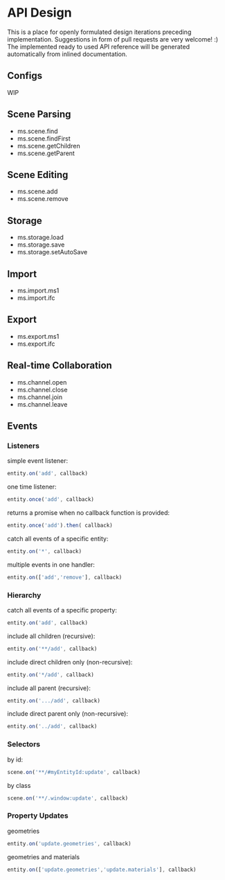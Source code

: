 # API Design

This is a place for openly formulated design iterations preceding implementation. Suggestions in form of pull requests are very welcome! :) The implemented ready to used API reference will be generated automatically from inlined documentation. 

## Configs
WIP

## Scene Parsing
* ms.scene.find
* ms.scene.findFirst
* ms.scene.getChildren
* ms.scene.getParent

## Scene Editing
* ms.scene.add
* ms.scene.remove

## Storage
* ms.storage.load
* ms.storage.save
* ms.storage.setAutoSave

## Import
* ms.import.ms1
* ms.import.ifc

## Export
* ms.export.ms1
* ms.export.ifc

## Real-time Collaboration
* ms.channel.open
* ms.channel.close
* ms.channel.join
* ms.channel.leave

## Events
### Listeners
simple event listener:
```javascript
entity.on('add', callback)
```
one time listener:
```javascript
entity.once('add', callback)
```
returns a promise when no callback function is provided:
```javascript
entity.once('add').then( callback)
```
catch all events of a specific entity:
```javascript
entity.on('*', callback)
```
multiple events in one handler:
```javascript
entity.on(['add','remove'], callback)
```

### Hierarchy
catch all events of a specific property:
```javascript
entity.on('add', callback)
```
include all children (recursive):
```javascript
entity.on('**/add', callback)
```
include direct children only (non-recursive):
```javascript
entity.on('*/add', callback)
```
include all parent (recursive):
```javascript
entity.on('.../add', callback)
```
include direct parent only (non-recursive):
```javascript
entity.on('../add', callback)
```

### Selectors
by id:
```javascript
scene.on('**/#myEntityId:update', callback)
```
by class
```javascript
scene.on('**/.window:update', callback)
```

### Property Updates
geometries
```javascript
entity.on('update.geometries', callback)
```
geometries and materials
```javascript
entity.on(['update.geometries','update.materials'], callback)
```
